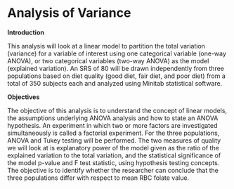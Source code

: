 # Analysis of Variance

**Introduction**

This analysis will look at a linear model to partition the total variation (variance) for a variable of interest using one categorical variable (one-way ANOVA), or two categorical variables (two-way ANOVA) as the model (explained variation). An SRS of 80 will be drawn independently from three populations based on diet quality (good diet, fair diet, and poor diet) from a total of 350 subjects each and analyzed using Minitab statistical software.

**Objectives**

The objective of this analysis is to understand the concept of linear models, the assumptions underlying ANOVA analysis and how to state an ANOVA hypothesis. An experiment in which two or more factors are investigated simultaneously is called a factorial experiment. For the three populations, ANOVA and Tukey testing will be performed. The two measures of quality we will look at is explanatory power of the model given as the ratio of the explained variation to the total variation, and the statistical significance of the model p-value and F test statistic, using hypothesis testing concepts. The objective is to identify whether the researcher can conclude that the three populations differ with respect to mean RBC folate value. 

